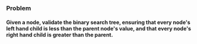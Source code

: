 ### Problem

#### Given a node, validate the binary search tree, ensuring that every node's left hand child is less than the parent node's value, and that every node's right hand child is greater than the parent.
